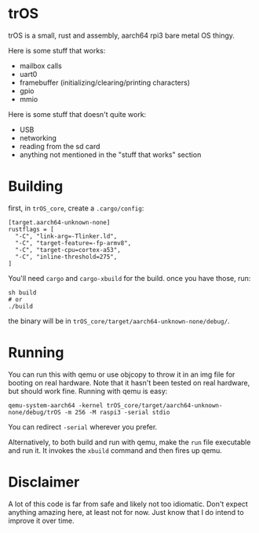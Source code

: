 # trOS
trOS is a small, rust and assembly, aarch64 rpi3 bare metal OS thingy.

Here is some stuff that works:
* mailbox calls
* uart0
* framebuffer (initializing/clearing/printing characters)
* gpio
* mmio

Here is some stuff that doesn't quite work:
* USB
* networking
* reading from the sd card
* anything not mentioned in the "stuff that works" section

# Building
first, in `trOS_core`, create a `.cargo/config`:

```
[target.aarch64-unknown-none]
rustflags = [
  "-C", "link-arg=-Tlinker.ld",
  "-C", "target-feature=-fp-armv8",
  "-C", "target-cpu=cortex-a53",
  "-C", "inline-threshold=275",
]
```

You'll need `cargo` and `cargo-xbuild` for the build. once you have those,
run:
```
sh build
# or
./build
```
the binary will be in `trOS_core/target/aarch64-unknown-none/debug/`.

# Running
You can run this with qemu or use objcopy to throw it in an img file for booting
on real hardware. Note that it hasn't been tested on real hardware, but should work
fine. Running with qemu is easy:
```
qemu-system-aarch64 -kernel trOS_core/target/aarch64-unknown-none/debug/trOS -m 256 -M raspi3 -serial stdio
```
You can redirect `-serial` wherever you prefer. 

Alternatively, to both build and run with qemu, make the `run` file executable and run it.
It invokes the `xbuild` command and then fires up qemu.

# Disclaimer
A lot of this code is far from safe and likely not too idiomatic. Don't expect anything amazing here,
at least not for now. Just know that I do intend to improve it over time.
